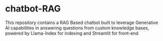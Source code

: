 # chatbot-RAG
This repository contains a RAG Based chatbot built to leverage Generative AI capabilities in answering questions from custom knowledge bases, powered by Llama-Index for indexing and Streamlit for front-end

